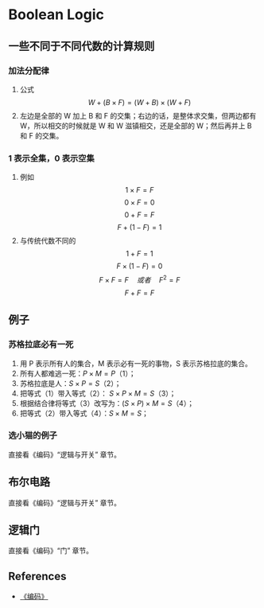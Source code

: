 # Boolean Logic


## 一些不同于不同代数的计算规则
### 加法分配律
1. 公式
    $$W + (B× F) = (W + B) × (W + F)$$
2. 左边是全部的 W 加上 B 和 F 的交集；右边的话，是整体求交集，但两边都有 W，所以相交的时候就是 W 和 W 滋镇相交，还是全部的 W；然后再并上 B 和 F 的交集。

### $1$ 表示全集，$0$ 表示空集
1. 例如
    $$1 × F= F$$
    $$0 × F = 0$$
    $$0 + F = F$$
    $$F + (1-F) = 1$$
2. 与传统代数不同的
    $$1 + F = 1$$ 
    $$F × (1-F) = 0$$ 
    $$F × F = F \quad 或者 \quad F^2 = F$$
    $$F + F= F$$


## 例子
### 苏格拉底必有一死
1. 用 P 表示所有人的集合，M 表示必有一死的事物，S 表示苏格拉底的集合。
2. 所有人都难逃一死：$P × M = P$（1）；
3. 苏格拉底是人：$S × P = S$（2）；
4. 把等式（1）带入等式（2）： $S × P × M = S$（3）；
5. 根据结合律将等式（3）改写为：$(S × P) × M = S$（4）；
6. 把等式（2）带入等式（4）：$S × M = S$；

### 选小猫的例子
直接看《编码》“逻辑与开关” 章节。


## 布尔电路
直接看《编码》“逻辑与开关” 章节。


## 逻辑门
直接看《编码》“门” 章节。



## References
* [《编码》](https://book.douban.com/subject/20260928/)